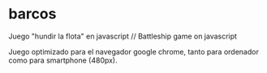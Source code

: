 # barcos
Juego "hundir la flota" en javascript // Battleship game on javascript

Juego optimizado para el navegador google chrome, tanto para ordenador como para smartphone (480px).
